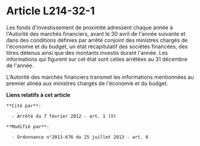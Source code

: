 # Article L214-32-1

Les fonds d'investissement de proximité adressent chaque année à l'Autorité des marchés financiers, avant le 30 avril de
l'année suivante et dans des conditions définies par arrêté conjoint des ministres chargés de l'économie et du budget, un
état récapitulatif des sociétés financées, des titres détenus ainsi que des montants investis durant l'année. Les
informations qui figurent sur cet état sont celles arrêtées au 31 décembre de l'année. 

L'Autorité des marchés financiers transmet les informations mentionnées au premier alinéa aux ministres chargés de l'économie
et du budget.

**Liens relatifs à cet article**

	**Cité par**:

	  - Arrêté du 7 février 2012 - art. 1 (V)

	**Modifié par**:

	  - Ordonnance n°2013-676 du 25 juillet 2013 - art. 6
